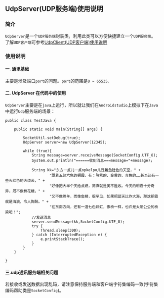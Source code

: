 ## UdpServer(UDP服务端)使用说明

### 简介
`UdpServer`是一个`UDP服务端`封装类，利用此类可以方便快捷建立一个`UDP服务端`。
了解`UDP客户端`可参考[UdpClient(UDP客户端)使用说明](https://github.com/ShaoqiangPei/SocketPro/blob/master/read/UdpClient%E4%BD%BF%E7%94%A8%E8%AF%B4%E6%98%8E.md)

### 使用说明
#### 一. 通讯基础
主要是涉及端口`port`的问题。`port`的范围是`0 ~ 65535`.
#### 二. UdpServer 在代码中的使用
`UdpServer`主要是在`java`上运行，所以就让我们在`Androidstudio`上模拟下在`Java`中运行`Udp`服务端的场景：
```
public class TestJava {

    public static void main(String[] args) {

        SocketUtil.setDebug(true);
        UdpServer server=new UdpServer(12345);

        while (true){
            String message=server.receiveMessage(SocketConfig.UTF_8);
            System.out.println("======收到消息===message="+message);

            String kk="东方一点儿一点opkelpo儿泛着鱼肚色的天空，" +
                    "飘着五颜六色的朝霞，有：降紫的、金黄的、青色的……甚至还有一些火红色的火烧云，" +
                    "好像把大半个天给点燃，简直就是美不胜收。今天的朝霞十分奇异，既不像棉花糖，" +
                    "又不像绵羊，而像鱼鳞，很罕见，如果把蓝天比作大海，那这朝霞就是海浪，令人陶醉。" +
                    "在东南方向，还有一道七色彩虹，像桥一样，也许是太阳公公的桥梁吧！";
            //发送消息
            server.sendMessage(kk,SocketConfig.UTF_8);
            try {
                Thread.sleep(300);
            } catch (InterruptedException e) {
                e.printStackTrace();
            }
        }
    }

}
```
#### 三.udp通讯服务端相关问题
若接收或发送数据出现乱码，请注意保持服务端和客户端字符集编码一致(字符集编码帮助类是`SocketConfig`)。
